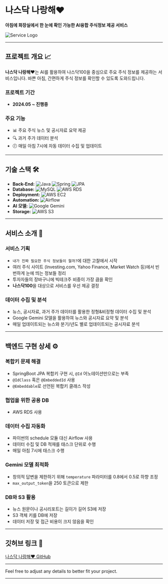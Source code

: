 # 나스닥 나랑해❤️

**아침에 화장실에서 한 눈에 확인 가능한 AI융합 주식정보 제공 서비스**

![Service Logo](https://github.com/KwonYeonghoo/nasdaq/tree/main/logo.png)

---

## 프로젝트 개요 📈

**나스닥 나랑해❤️**는 AI를 활용하여 나스닥100을 중심으로 주요 주식 정보를 제공하는 서비스입니다. 바쁜 아침, 간편하게 주식 정보를 확인할 수 있도록 도와드립니다.

### 프로젝트 기간
- **2024.05 ~ 진행중**

### 주요 기능
- 📊 주요 주식 뉴스 및 공시자료 요약 제공
- 🔍 과거 주가 데이터 분석
- 🕖 매일 아침 7시에 자동 데이터 수집 및 업데이트

---

## 기술 스택 🛠️

- **Back-End:** ![Java](https://img.shields.io/badge/Java-ED8B00?style=flat&logo=java&logoColor=white) ![Spring](https://img.shields.io/badge/Spring-6DB33F?style=flat&logo=spring&logoColor=white) ![JPA](https://img.shields.io/badge/JPA-6DB33F?style=flat&logo=hibernate&logoColor=white)
- **Database:** ![MySQL](https://img.shields.io/badge/MySQL-4479A1?style=flat&logo=mysql&logoColor=white) ![AWS RDS](https://img.shields.io/badge/AWS_RDS-527FFF?style=flat&logo=amazon-aws&logoColor=white)
- **Deployment:** ![AWS EC2](https://img.shields.io/badge/AWS_EC2-FF9900?style=flat&logo=amazon-aws&logoColor=white)
- **Automation:** ![Airflow](https://img.shields.io/badge/Airflow-017CEE?style=flat&logo=apache-airflow&logoColor=white)
- **AI 모델:** ![Google Gemini](https://img.shields.io/badge/Google_Gemini-4285F4?style=flat&logo=google&logoColor=white)
- **Storage:** ![AWS S3](https://img.shields.io/badge/AWS_S3-569A31?style=flat&logo=amazon-s3&logoColor=white)

---

## 서비스 소개 🌟

### 서비스 기획

- `내가 진짜 필요한 주식 정보들이 뭘까?`에 대한 고찰에서 시작
- 여러 주식 사이트 (Investing.com, Yahoo Finance, Market Watch 등)에서 빈번하게 눈에 띄는 정보들 정리
- 투자자들의 장바구니에 빅테크주 비중이 가장 큼을 확인
- **나스닥100**을 대상으로 서비스를 우선 제공 결정

### 데이터 수집 및 분석

- 뉴스, 공시자료, 과거 주가 데이터를 활용한 정형&비정형 데이터 수집 및 분석
- Google Gemini 모델을 활용하여 뉴스와 공시자료 요약 및 분석
- 매일 업데이트되는 뉴스와 분기/년도 별로 업데이트되는 공시자료 분석

---

## 백엔드 구현 상세 ⚙️

### 복합키 문제 해결
- SpringBoot JPA 복합키 구현 시, `@Id` 어노테이션만으로는 부족
- `@IdClass` 혹은 `@EmbeddedId` 사용
- `@Embeddable`로 선언된 복합키 클래스 작성

### 협업을 위한 공용 DB
- AWS RDS 사용

### 데이터 수집 자동화
- 파이썬의 schedule 모듈 대신 Airflow 사용
- 데이터 수집 및 DB 적재를 태스크 단위로 수행
- 매일 아침 7시에 태스크 수행

### Gemini 모델 최적화
- 창의적 답변을 제한하기 위해 `temperature` 파라미터를 0.8에서 0.5로 하향 조정
- `max_output_token`을 250 토큰으로 제한

### DB와 S3 활용
- 뉴스 원문이나 공시리포트는 길이가 길어 S3에 저장
- S3 객체 키를 DB에 저장
- 데이터 저장 및 접근 비용이 크지 않음을 확인

---

## 깃허브 링크 🔗
[나스닥 나랑해❤️ GitHub](https://github.com/KwonYeonghoo/nasdaq/tree/main)

---

Feel free to adjust any details to better fit your project.

---
